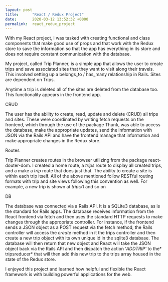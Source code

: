 ```yaml
---
layout: post
title:      "React / Redux Project"
date:       2020-03-12 13:52:32 +0000
permalink:  react_redux_project
---
```


With my React project, I was tasked with creating functional and class components that make good use of props and that work with the Redux store to save the information so that the app has everything in its store and does not require constant communication with the database.

My project, called Trip Planner, is a simple app that allows the user to create trips and save associated sites that they want to visit along their travels. This involved setting up a belongs_to / has_many relationship in Rails. Sites are dependent on Trips.

Anytime a trip is deleted all of the sites are deleted from the database too. This functionality appears in the frontend app. 

CRUD

The user has the ability to create, read, update and delete (CRUD) all trips and sites. These were coordinated by writing fetch requests on the frontend, which through the use of the package Thunk, was able to access the database, make the appropriate updates, send the information with JSON via the Rails API and have the frontend manage that information and make appropriate changes in the Redux store.


Routes

Trip Planner creates routes in the browser utilizing <Router> from  the package react-douter-dom.  I created a home route, a *trips* route to display all created trips, and a make a *trip* route that does just that. The ability to create a site is within each trip itself. All of the above mentioned follow RESTful routing formats with trip and site views following this convention as well. For example, a new trip is shown at *trips/1* and so on

DB

The database was connected via a Rails API. It is a SQLite3 database, as is the standard for Rails apps. The database receives information from the React frontend via fetch and then uses the standard HTTP requests to make changes through the appropriate controller. For instance, if the frontend sends a JSON object as a POST request via the fetch method, the Rails controller will access the *create* method in it the trips controller and then create a new trip object with its own unique id in the sqlite3 database. The database will then return that new object and React will take the JSON object back via the Rails API and then dispatch the action ‘*ADDTRIP’* to the* tripsreducer* that will then add this new trip to the trips array housed in the state of the Redux store.

I enjoyed this project and learned how helpful and flexible the React framework is with building powerful applications for the web.

